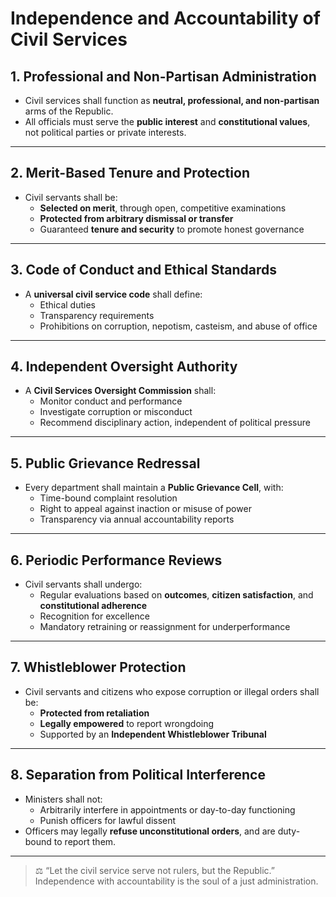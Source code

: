 # Independence and Accountability of Civil Services

## 1. Professional and Non-Partisan Administration

- Civil services shall function as **neutral, professional, and non-partisan** arms of the Republic.
- All officials must serve the **public interest** and **constitutional values**, not political parties or private interests.

---

## 2. Merit-Based Tenure and Protection

- Civil servants shall be:
  - **Selected on merit**, through open, competitive examinations
  - **Protected from arbitrary dismissal or transfer**
  - Guaranteed **tenure and security** to promote honest governance

---

## 3. Code of Conduct and Ethical Standards

- A **universal civil service code** shall define:
  - Ethical duties
  - Transparency requirements
  - Prohibitions on corruption, nepotism, casteism, and abuse of office

---

## 4. Independent Oversight Authority

- A **Civil Services Oversight Commission** shall:
  - Monitor conduct and performance
  - Investigate corruption or misconduct
  - Recommend disciplinary action, independent of political pressure

---

## 5. Public Grievance Redressal

- Every department shall maintain a **Public Grievance Cell**, with:
  - Time-bound complaint resolution
  - Right to appeal against inaction or misuse of power
  - Transparency via annual accountability reports

---

## 6. Periodic Performance Reviews

- Civil servants shall undergo:
  - Regular evaluations based on **outcomes**, **citizen satisfaction**, and **constitutional adherence**
  - Recognition for excellence
  - Mandatory retraining or reassignment for underperformance

---

## 7. Whistleblower Protection

- Civil servants and citizens who expose corruption or illegal orders shall be:
  - **Protected from retaliation**
  - **Legally empowered** to report wrongdoing
  - Supported by an **Independent Whistleblower Tribunal**

---

## 8. Separation from Political Interference

- Ministers shall not:
  - Arbitrarily interfere in appointments or day-to-day functioning
  - Punish officers for lawful dissent
- Officers may legally **refuse unconstitutional orders**, and are duty-bound to report them.

---

> ⚖️ “Let the civil service serve not rulers, but the Republic.”  
> Independence with accountability is the soul of a just administration.
